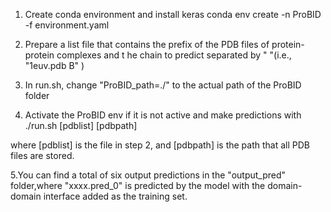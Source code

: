 1. Create conda environment and install keras
conda env create -n ProBID -f environment.yaml

2. Prepare a list file that contains the prefix of the PDB files of protein-protein complexes and t
he chain to predict separated by "  "(i.e., "1euv.pdb  B" )

3. In run.sh, change "ProBID_path=./" to the actual path of the ProBID folder

4. Activate the ProBID env if it is not active and make predictions with
./run.sh [pdblist] [pdbpath]

where [pdblist] is the file in step 2, and [pdbpath] is the path that all PDB files are stored.

5.You can find a total of six output predictions in the "output_pred" folder,where "xxxx.pred_0" is 
predicted by the model with the domain-domain interface added as the training set.


